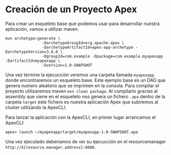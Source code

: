 # Creación de un Proyecto Apex

Para crear un esqueleto base que podemos usar para desarrollar nuestra aplicación, vamos a utilizar maven.

```
mvn archetype:generate \
                -DarchetypeGroupId=org.apache.apex \
                -DarchetypeArtifactId=apex-app-archetype -DarchetypeVersion=3.6.0 \
                -DgroupId=com.example -Dpackage=com.example.myapexapp -DartifactId=myapexapp \
                -Dversion=1.0-SNAPSHOT
```

Una vez termine la ejecucción veremos una carpeta llamada `myapexapp` donde encontraremos un esqueleto base. Este ejemplo base es un DAG que genera numero aleatorio que se imprimen en la consola. Para compilar el proyecto utilizaremos maven `mvn clean package`. Al compilarlo gracias al assembly que viene en el esqueleto nos genera un fichero `.apa` dentro de la carpeta `target` este fichero es nuestra aplicación Apex que subiremos al cluster utilizando la ApexCLI.

Para lanzar la aplicación con la ApexCLI, en primer lugar arrancamos el ApexCLI:

```
apex> launch ~/myapexapp/target/myapexapp-1.0-SNAPSHOT.apa
```

Una vez ejecutado deberiamos de ver su ejecucción en el resourcemanager `http://${resource.manager.address}:8088`. 
